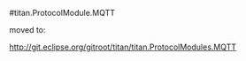 #titan.ProtocolModule.MQTT

moved  to:
  
http://git.eclipse.org/gitroot/titan/titan.ProtocolModules.MQTT

